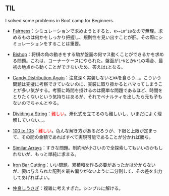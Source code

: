 ## TIL

I solved some problems in Boot camp for Beginners.

* [Fairness](https://atcoder.jp/contests/agc024/tasks/agc024_a)：シミュレーションで求めようとすると、`K>=10^18`なので無理。求めるものは何かをしっかり把握し、規則性を見い出すことが肝。その際にシミュレーションをすることは重要。

* [Bishop](https://atcoder.jp/contests/panasonic2020/tasks/panasonic2020_b)：将棋の角の動きをする駒が盤面の何マス動くことができるかを求める問題。これは、コーナーケースにやられた。盤面が`1*N`とか`N*1`の場合、最初の地点から動くことができないため、答えは`1`となる。

* [Candy Distribution Again](https://atcoder.jp/contests/agc027/tasks/agc027_a)：注意深く実装しないと`WA`を食らう...。こういう問題は完璧に考察できていないのに、実装に取り掛かるとハマってしまうことが多い気がする。考察に時間を掛けるのは簡単な問題であるほど、時間をとりたくないという気持ちはあるが、それでペナルティを出したら元も子もないのでちゃんとやる。

* [Dividing a String](https://atcoder.jp/contests/agc037/tasks/agc037_a)：<span style="color: red; ">難しい</span>。漸化式を立てるのも難しいし、いまだによく理解していない...。

* [100 to 105](https://atcoder.jp/contests/sumitrust2019/tasks/sumitb2019_c)：<span style="color: red; ">難しい</span>。色んな解き方があるだろうが、下限と上限が定まって、その間の金額であればすべて実現可能であることが分かれば勝ち。

* [Similar Arrays](https://atcoder.jp/contests/code-festival-2017-qualc/tasks/code_festival_2017_qualc_b)：すきな問題。制約`N`が小さいので全探索してもいいのかもしれないが、もっと単純に求まる。

* [Iron Bar Cutting](https://atcoder.jp/contests/ddcc2020-qual/tasks/ddcc2020_qual_b)：いい問題。累積和を作る必要があったかは分からないが、要は与えられた配列を最も偏りがないように二分割して、その差を出力してあげればよい。

* [仲良しうさぎ](https://atcoder.jp/contests/code-festival-2016-quala/tasks/codefestival_2016_qualA_b)：複雑に考えすぎた。シンプルに解ける。